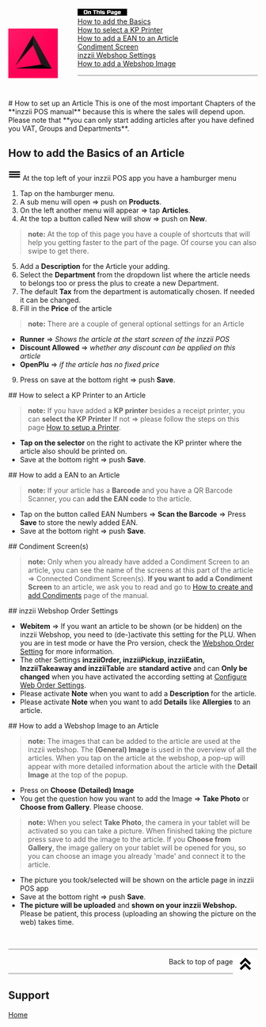 <div id= "Top"></div>
<p><img src="../Assets/Pictures/play_store_512.png" alt="inzzii logo" width="100" style="float: left; margin-right: 40px; margin-top: 40px; margin-bottom: 20px"/>
<img src="../Assets/Pictures/OnTP.png" alt="index" width="100" style="float: left"/> <br>
<a href="#Article Basic">How to add the Basics</a><br>
<a href="#KP Printer">How to select a KP Printer</a><br>
<a href="#EAN">How to add a EAN to an Article</a><br>
<a href="#Condiments">Condiment Screen</a><br>
<a href="#Order Settings">inzzii Webshop Settings</a><br>
<a href="#Images">How to add a Webshop Image</a><br>
</p>

<hr style="border-top: 3px solid #ccc; background: transparent;" >
<p><br></p>

<div id= "Article Basic"></div>
# How to set up an Article
This is one of the most important Chapters of the **inzzii POS manual** because this is where the sales will depend upon. Please note that **you can only start adding articles after you have defined you VAT, Groups and Departments**.

## How to add the Basics of an Article

<img src="../Assets/Pictures/Hmenu.png" alt="hamburgermenu" width="25" height="25"/> At the top left of your inzzii POS app you have a hamburger menu 
1. Tap on the hamburger menu.
2. A sub menu will open => push on **Products**.
3. On the left another menu will appear => tap **Articles**. 
4. At the top a button called New will show => push on **New**.
> **note:** At the top of this page you have a couple of shortcuts that will help you getting faster to the part of the page. Of course you can also swipe to get there.
5. Add a **Description** for the Article your adding.
6. Select the **Department** from the dropdown list where the article needs to belongs too or press the plus to create a new Department.
7. The default **Tax** from the department is automatically chosen. If needed it can be changed.
8. Fill in the **Price** of the article
> **note:** There are a couple of general optional settings for an Article 
- **Runner** => _Shows the article at the start screen of the inzzii POS_
- **Discount Allowed** => _whether any discount can be applied on this article_
- **OpenPlu** => _if the article has no fixed price_
9. Press on save at the bottom right => push **Save**.

<div id= "KP Printer"></div>
## How to select a KP Printer to an Article

> **note:**  If you have added a **KP printer** besides a receipt printer, you can **select the KP Printer** If not => please follow the steps on this page [How to setup a Printer](../docs/Chapter2.html).

* **Tap on the selector** on the right to activate the KP printer where the article also should be printed on.
* Save at the bottom right => push **Save**.

<div id= "EAN"></div>
## How to add a EAN to an Article

> **note:**   If your article has a **Barcode** and you have a QR Barcode Scanner, you can **add the EAN code** to the article.

* Tap on the button called EAN Numbers => **Scan the Barcode** => Press **Save** to store the newly added EAN.
* Save at the bottom right => push **Save**.


<div id= "Condiments"></div>
## Condiment Screen(s)

> **note:** Only when you already have added a Condiment Screen to an article, you can see the name of the screens at this part of the article => Connected Condiment Screen(s). **If you want to add a Condiment Screen** to an article,  we ask you to read and go to [How to create and add Condiments](../docs/Chapter13.md) page of the manual.


<div id= "Order Settings"></div>
## inzzii Webshop Order Settings

* **Webitem** => If you want an article to be shown (or be hidden) on the inzzii Webshop, you need to (de-)activate this setting for the PLU. When you are in test mode or have the Pro version, check the [Webshop Order Setting](../docs/Chapter31.html) for more information.
* The other Settings **inzziiOrder, inzziiPickup, inzziiEatin, InzziiTakeaway and inzziiTable** are **standard active** and can **Only be changed** when you have activated the according setting at [Configure Web Order Settings](/docs/Chapter31.md).
* Please activate **Note** when you want to add a **Description** for the article.
* Please activate **Note** when you want to add **Details** like **Allergies** to an article. 


<div id= "Images"></div>
## How to add a Webshop Image to an Article

> **note:** The images that can be added to the article are used at the inzzii webshop. The **(General) Image** is used in the overview of all the articles. When you tap on the article at the webshop, a pop-up will appear with more detailed information about the article with the **Detail Image** at the top of the popup.

* Press on **Choose (Detailed) Image** 
* You get the question how you want to add the Image => **Take Photo** or **Choose from Gallery**. Please choose.
> **note:** When you select **Take Photo**, the camera in your tablet will be activated so you can take a picture. When finished taking the picture press save to add the image to the article. If you **Choose from Gallery**, the image gallery on your tablet will be opened for you, so you can choose an image you already 'made' and connect it to the article.
* The picture you took/selected will be shown on the article page in inzzii POS app  
* Save at the bottom right => push **Save**.
* **The picture will be uploaded** and **shown on your inzzii Webshop.** Please be patient, this process (uploading an showing the picture on the web) takes time.


<p><br></p>
<hr style="border-top: 3px solid #ccc; background: transparent;" >
<a href="#Top"><img src="../Assets/Pictures/Top.png" alt="Top" width="50" align="right" style="margin-bottom: 10px"/></a>
<p style="text-align: right;"> Back to top of page </p>
<hr style="border-top: 3px solid #ccc; background: transparent;" >

## Support
[Home](../index.md)
